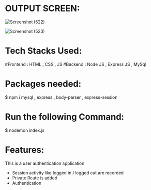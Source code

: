 # OUTPUT SCREEN:
![Screenshot (522)](https://github.com/Raveenaross/PRODIGY_FS_01/assets/166907857/ad8e0e4b-a37f-4a14-948a-43619650f496)

![Screenshot (523)](https://github.com/Raveenaross/PRODIGY_FS_01/assets/166907857/830bc67b-6bd6-47f8-a989-45ad9c49bef1)

# Tech Stacks Used:
#Frontend : 
HTML , CSS , JS
#Backend : 
Node JS , Express JS , MySql

# Packages needed:

$ npm i mysql , express , body-parser , express-session

# Run the following Command:
$ nodemon index.js

# Features:
This is a user authentication application
* Session activity like logged in / logged out are recorded
* Private Route is added
* Authentication 


